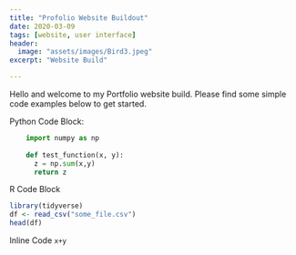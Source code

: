 ```yaml
---
title: "Profolio Website Buildout"
date: 2020-03-09
tags: [website, user interface]
header:
  image: "assets/images/Bird3.jpeg"
excerpt: "Website Build"

---
```


Hello and welcome to my Portfolio website build. Please find some simple code examples below to get started.

Python Code Block:
```python
    import numpy as np
    
    def test_function(x, y):
      z = np.sum(x,y)
      return z
```

R Code Block
```r
library(tidyverse)
df <- read_csv("some_file.csv")
head(df)
```

Inline Code `x+y`
